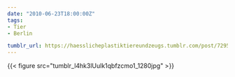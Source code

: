 ```yaml
---
date: "2010-06-23T18:00:00Z"
tags:
- Tier
- Berlin

tumblr_url: https://haesslicheplastiktiereundzeugs.tumblr.com/post/729551907
---
```

{{< figure src="tumblr_l4hk3lUulk1qbfzcmo1_1280jpg" >}} 
